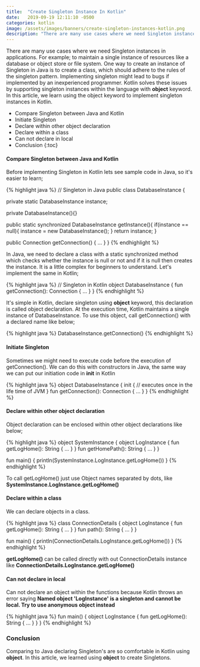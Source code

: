 ```yaml
---
title:  "Create Singleton Instance In Kotlin"
date:   2019-09-19 12:11:10 -0500
categories: kotlin
image: /assets/images/banners/create-singleton-instances-kotlin.png
description: "There are many use cases where we need Singleton instances in applications. For example; to maintain a single instance of resources like a database or object store or file system. Kotlin supports singleton instances within the language with object keyword. In this article, we learn using the object keyword to implement singleton instances in Kotlin."
---
```


There are many use cases where we need Singleton instances in applications. For example; to maintain a single instance of resources like a database or object store or file system. One way to create an instance of Singleton in Java is to create a class, which should adhere to the rules of the singleton pattern. Implementing singleton might lead to bugs if implemented by an inexperienced programmer. Kotlin solves these issues by supporting singleton instances within the language with **object** keyword. In this article, we learn using the object keyword to implement singleton instances in Kotlin.

* Compare Singleton between Java and Kotlin
* Initiate Singleton
* Declare within other object declaration
* Declare within a class
* Can not declare in local
* Conclusion
{:toc}

#### Compare Singleton between Java and Kotlin

Before implementing Singleton in Kotlin lets see sample code in Java, so it's easier to learn;

{% highlight java %}
// Singleton in Java
public class DatabaseInstance {

 private static DatabaseInstance instance;
 
 private DatabaseInstance(){}
 
 public static synchronized DatabaseInstance getInstance(){
 if(instance == null){
 instance = new DatabaseInstance();
 }
 return instance;
 }
 
 public Connection getConnection() { ... }
}
{% endhighlight %}

In Java, we need to declare a class with a static synchronized method which checks whether the instance is null or not and if it is null then creates the instance. It is a little complex for beginners to understand. Let's implement the same in Kotlin;

{% highlight java %}
// Singleton in Kotlin
object DatabaseInstance {
 fun getConnection(): Connection { ... }
}
{% endhighlight %}

It's simple in Kotlin, declare singleton using **object** keyword, this declaration is called object declaration. At the execution time, Kotlin maintains a single instance of DatabaseInstance. To use this object, call getConnection() with a declared name like below;

{% highlight java %}
DatabaseInstance.getConnection()
{% endhighlight %}

#### Initiate Singleton

Sometimes we might need to execute code before the execution of getConnection(). We can do this with constructors in Java, the same way we can put our initiation code in **init** in Kotlin

{% highlight java %}
object DatabaseInstance {
 init {
 // executes once in the life time of JVM
 }
 fun getConnection(): Connection { ... }
}
{% endhighlight %}

#### Declare within other object declaration

Object declaration can be enclosed within other object declarations like below;

{% highlight java %}
object SystemInstance {
 object LogInstance {
 fun getLogHome(): String { ... }
 }
 fun getHomePath(): String { ... }
}

fun main() {
 println(SystemInstance.LogInstance.getLogHome())
}
{% endhighlight %}

To call getLogHome() just use Object names separated by dots, like **SystemInstance.LogInstance.getLogHome()**

#### Declare within a class

We can declare objects in a class.

{% highlight java %}
class ConnectionDetails {
 object LogInstance {
 fun getLogHome(): String { ... }
 }
 fun path(): String { ... }
}

fun main() {
 println(ConnectionDetails.LogInstance.getLogHome())
}
{% endhighlight %}

**getLogHome()** can be called directly with out ConnectionDetails instance like **ConnectionDetails.LogInstance.getLogHome()**

#### Can not declare in local

Can not declare an object within the functions because Kotlin throws an error saying **Named object 'LogInstance' is a singleton and cannot be local. Try to use anonymous object instead**

{% highlight java %}
fun main() {
 object LogInstance {
 fun getLogHome(): String { ... }
 }
}
{% endhighlight %}

### Conclusion

Comparing to Java declaring Singleton's are so comfortable in Kotlin using **object**. In this article, we learned using **object** to create Singletons.